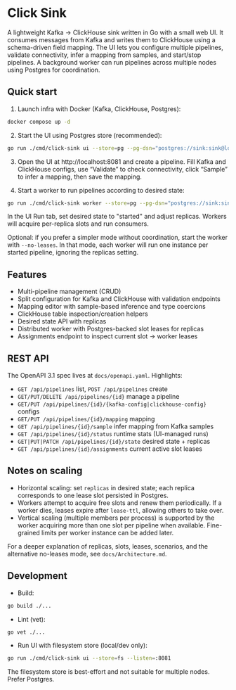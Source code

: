 # Click Sink

A lightweight Kafka → ClickHouse sink written in Go with a small web UI. It consumes messages from Kafka and writes them to ClickHouse using a schema-driven field mapping. The UI lets you configure multiple pipelines, validate connectivity, infer a mapping from samples, and start/stop pipelines. A background worker can run pipelines across multiple nodes using Postgres for coordination.

## Quick start

1. Launch infra with Docker (Kafka, ClickHouse, Postgres):

```bash
docker compose up -d
```

2. Start the UI using Postgres store (recommended):

```bash
go run ./cmd/click-sink ui --store=pg --pg-dsn="postgres://sink:sink@localhost:5432/click_sink?sslmode=disable" --listen=:8081
```

3. Open the UI at http://localhost:8081 and create a pipeline. Fill Kafka and ClickHouse configs, use “Validate” to check connectivity, click “Sample” to infer a mapping, then save the mapping.

4. Start a worker to run pipelines according to desired state:

```bash
go run ./cmd/click-sink worker --store=pg --pg-dsn="postgres://sink:sink@localhost:5432/click_sink?sslmode=disable" --interval=5s --lease-ttl=20s
```

In the UI Run tab, set desired state to "started" and adjust replicas. Workers will acquire per-replica slots and run consumers.

Optional: if you prefer a simpler mode without coordination, start the worker with `--no-leases`. In that mode, each worker will run one instance per started pipeline, ignoring the replicas setting.

## Features

- Multi-pipeline management (CRUD)
- Split configuration for Kafka and ClickHouse with validation endpoints
- Mapping editor with sample-based inference and type coercions
- ClickHouse table inspection/creation helpers
- Desired state API with replicas
- Distributed worker with Postgres-backed slot leases for replicas
- Assignments endpoint to inspect current slot → worker leases

## REST API

The OpenAPI 3.1 spec lives at `docs/openapi.yaml`. Highlights:

- `GET /api/pipelines` list, `POST /api/pipelines` create
- `GET/PUT/DELETE /api/pipelines/{id}` manage a pipeline
- `GET/PUT /api/pipelines/{id}/{kafka-config|clickhouse-config}` configs
- `GET/PUT /api/pipelines/{id}/mapping` mapping
- `GET /api/pipelines/{id}/sample` infer mapping from Kafka samples
- `GET /api/pipelines/{id}/status` runtime stats (UI-managed runs)
- `GET|PUT|PATCH /api/pipelines/{id}/state` desired state + replicas
- `GET /api/pipelines/{id}/assignments` current active slot leases

## Notes on scaling

- Horizontal scaling: set `replicas` in desired state; each replica corresponds to one lease slot persisted in Postgres.
- Workers attempt to acquire free slots and renew them periodically. If a worker dies, leases expire after `lease-ttl`, allowing others to take over.
- Vertical scaling (multiple members per process) is supported by the worker acquiring more than one slot per pipeline when available. Fine-grained limits per worker instance can be added later.

For a deeper explanation of replicas, slots, leases, scenarios, and the alternative no-leases mode, see `docs/Architecture.md`.

## Development

- Build:

```bash
go build ./...
```

- Lint (vet):

```bash
go vet ./...
```

- Run UI with filesystem store (local/dev only):

```bash
go run ./cmd/click-sink ui --store=fs --listen=:8081
```

The filesystem store is best-effort and not suitable for multiple nodes. Prefer Postgres.

